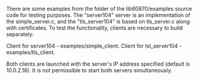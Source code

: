 There are some examples from the folder of the lib60870/examples source code for testing purposes.
The "server104" server is an implementation of the simple_server.c,
and the "tls_server104" is based on tls_server.c along with certificates.
To test the functionality, clients are necessary to build separately:

Client for server104     - examples/simple_client.
Client for tsl_server104 - examples/tls_client.

Both clients are launched with the server's IP address specified (default is 10.0.2.16).
It is not permissible to start both servers simultaneously.


